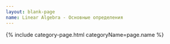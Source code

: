 ```yaml
---
layout: blank-page
name: Linear Algebra - Основные определения
---
```

{% include category-page.html categoryName=page.name %}
